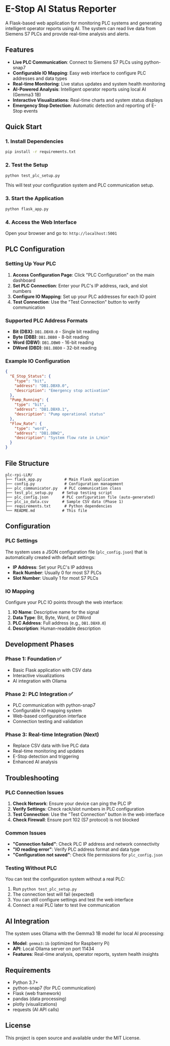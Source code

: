 # E-Stop AI Status Reporter

A Flask-based web application for monitoring PLC systems and generating intelligent operator reports using AI. The system can read live data from Siemens S7 PLCs and provide real-time analysis and alerts.

## Features

- **Live PLC Communication**: Connect to Siemens S7 PLCs using python-snap7
- **Configurable IO Mapping**: Easy web interface to configure PLC addresses and data types
- **Real-time Monitoring**: Live status updates and system health monitoring
- **AI-Powered Analysis**: Intelligent operator reports using local AI (Gemma3 1B)
- **Interactive Visualizations**: Real-time charts and system status displays
- **Emergency Stop Detection**: Automatic detection and reporting of E-Stop events

## Quick Start

### 1. Install Dependencies

```bash
pip install -r requirements.txt
```

### 2. Test the Setup

```bash
python test_plc_setup.py
```

This will test your configuration system and PLC communication setup.

### 3. Start the Application

```bash
python flask_app.py
```

### 4. Access the Web Interface

Open your browser and go to: `http://localhost:5001`

## PLC Configuration

### Setting Up Your PLC

1. **Access Configuration Page**: Click "PLC Configuration" on the main dashboard
2. **Set PLC Connection**: Enter your PLC's IP address, rack, and slot numbers
3. **Configure IO Mapping**: Set up your PLC addresses for each IO point
4. **Test Connection**: Use the "Test Connection" button to verify communication

### Supported PLC Address Formats

- **Bit (DBX)**: `DB1.DBX0.0` - Single bit reading
- **Byte (DBB)**: `DB1.DBB0` - 8-bit reading  
- **Word (DBW)**: `DB1.DBW0` - 16-bit reading
- **DWord (DBD)**: `DB1.DBD0` - 32-bit reading

### Example IO Configuration

```json
{
  "E_Stop_Status": {
    "type": "bit",
    "address": "DB1.DBX0.0",
    "description": "Emergency stop activation"
  },
  "Pump_Running": {
    "type": "bit", 
    "address": "DB1.DBX0.1",
    "description": "Pump operational status"
  },
  "Flow_Rate": {
    "type": "word",
    "address": "DB1.DBW2",
    "description": "System flow rate in L/min"
  }
}
```

## File Structure

```
plc-rpi-LLM/
├── flask_app.py          # Main Flask application
├── config.py             # Configuration management
├── plc_communicator.py   # PLC communication class
├── test_plc_setup.py    # Setup testing script
├── plc_config.json      # PLC configuration file (auto-generated)
├── plc_io_data.csv      # Sample CSV data (Phase 1)
├── requirements.txt      # Python dependencies
└── README.md            # This file
```

## Configuration

### PLC Settings

The system uses a JSON configuration file (`plc_config.json`) that is automatically created with default settings:

- **IP Address**: Set your PLC's IP address
- **Rack Number**: Usually 0 for most S7 PLCs
- **Slot Number**: Usually 1 for most S7 PLCs

### IO Mapping

Configure your PLC IO points through the web interface:

1. **IO Name**: Descriptive name for the signal
2. **Data Type**: Bit, Byte, Word, or DWord
3. **PLC Address**: Full address (e.g., `DB1.DBX0.0`)
4. **Description**: Human-readable description

## Development Phases

### Phase 1: Foundation ✅
- Basic Flask application with CSV data
- Interactive visualizations
- AI integration with Ollama

### Phase 2: PLC Integration ✅
- PLC communication with python-snap7
- Configurable IO mapping system
- Web-based configuration interface
- Connection testing and validation

### Phase 3: Real-time Integration (Next)
- Replace CSV data with live PLC data
- Real-time monitoring and updates
- E-Stop detection and triggering
- Enhanced AI analysis

## Troubleshooting

### PLC Connection Issues

1. **Check Network**: Ensure your device can ping the PLC IP
2. **Verify Settings**: Check rack/slot numbers in PLC configuration
3. **Test Connection**: Use the "Test Connection" button in the web interface
4. **Check Firewall**: Ensure port 102 (S7 protocol) is not blocked

### Common Issues

- **"Connection failed"**: Check PLC IP address and network connectivity
- **"IO reading error"**: Verify PLC address format and data type
- **"Configuration not saved"**: Check file permissions for `plc_config.json`

### Testing Without PLC

You can test the configuration system without a real PLC:

1. Run `python test_plc_setup.py`
2. The connection test will fail (expected)
3. You can still configure settings and test the web interface
4. Connect a real PLC later to test live communication

## AI Integration

The system uses Ollama with the Gemma3 1B model for local AI processing:

- **Model**: `gemma3:1b` (optimized for Raspberry Pi)
- **API**: Local Ollama server on port 11434
- **Features**: Real-time analysis, operator reports, system health insights

## Requirements

- Python 3.7+
- python-snap7 (for PLC communication)
- Flask (web framework)
- pandas (data processing)
- plotly (visualizations)
- requests (AI API calls)

## License

This project is open source and available under the MIT License.
